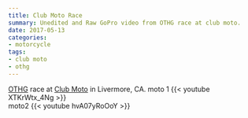 ```yaml
---
title: Club Moto Race
summary: Unedited and Raw GoPro video from OTHG race at club moto.
date: 2017-05-13
categories:
- motorcycle
tags:
- club moto
- othg
---
```


[OTHG](http://bayothg.com) race at [Club Moto](http://www.clubmoto.com) in Livermore, CA.
moto 1
{{< youtube XTKrWtx_4Ng >}}
<br>
moto2
{{< youtube hvA07yRoOoY >}}